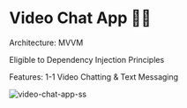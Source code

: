 # Video Chat App 🎥💬

Architecture: MVVM

Eligible to Dependency Injection Principles

Features: 1-1 Video Chatting & Text Messaging

![video-chat-app-ss](https://github.com/guneyKose/video-chat-app/assets/96869841/e80ae6d9-0a7d-4efa-9f0e-6377d10976f5)

